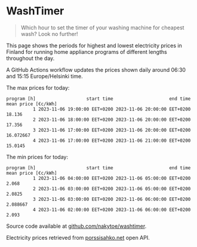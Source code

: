 
# WashTimer

> Which hour to set the timer of your washing machine for cheapest wash? Look no further!

This page shows the periods for highest and lowest electricity prices in Finland 
for running home appliance programs of different lengths throughout the day. 

A GitHub Actions workflow updates the prices shown daily around 06:30 and 15:15 Europe/Helsinki time.

The max prices for today:

	program [h]                   start time                     end time mean price [€c/kWh]
	          1 2023-11-06 19:00:00 EET+0200 2023-11-06 20:00:00 EET+0200              18.136
	          2 2023-11-06 18:00:00 EET+0200 2023-11-06 20:00:00 EET+0200              17.356
	          3 2023-11-06 17:00:00 EET+0200 2023-11-06 20:00:00 EET+0200           16.072667
	          4 2023-11-06 17:00:00 EET+0200 2023-11-06 21:00:00 EET+0200             15.0145

The min prices for today:

	program [h]                   start time                     end time mean price [€c/kWh]
	          1 2023-11-06 04:00:00 EET+0200 2023-11-06 05:00:00 EET+0200               2.068
	          2 2023-11-06 03:00:00 EET+0200 2023-11-06 05:00:00 EET+0200              2.0825
	          3 2023-11-06 03:00:00 EET+0200 2023-11-06 06:00:00 EET+0200            2.088667
	          4 2023-11-06 02:00:00 EET+0200 2023-11-06 06:00:00 EET+0200               2.093


Source code available at [github.com/nakytoe/washtimer](https://github.com/nakytoe/washtimer).

Electricity prices retrieved from [porssisahko.net](https://porssisahko.net/api) open API.
